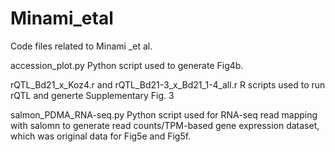 # Minami_etal
Code files related to Minami _et al. 

accession_plot.py
Python script used to generate Fig4b.

rQTL_Bd21_x_Koz4.r and rQTL_Bd21-3_x_Bd21_1-4_all.r
R scripts used to run rQTL and generte Supplementary Fig. 3 

salmon_PDMA_RNA-seq.py
Python script used for RNA-seq read mapping with salomn to generate read counts/TPM-based gene expression dataset, which was original data for Fig5e and Fig5f. 

